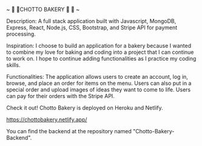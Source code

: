 ~ 🍰 🥐CHOTTO BAKERY 🍰 🥐 ~

Description: 
A full stack application built with Javascript, MongoDB, Express, React, Node.js, CSS, Bootstrap, and Stripe API for payment processing. 

Inspiration:
I choose to build an application for a bakery because I wanted to combine my love for baking and coding into a project that I can continue to work on. I hope to continue adding functionalities as I practice my coding skills.

Functionalities: 
The application allows users to create an account, log in, browse, and place an order for items on the menu. 
Users can also put in a special order and upload images of ideas they want to come to life. 
Users can pay for their orders with the Stripe API.

Check it out!
Chotto Bakery is deployed on Heroku and Netlify.

https://chottobakery.netlify.app/

You can find the backend at the repository named "Chotto-Bakery-Backend". 
